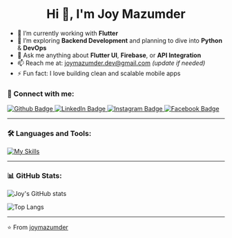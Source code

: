 <h1 align="center">Hi 👋, I'm Joy Mazumder</h1>

- 🔭 I’m currently working with **Flutter**
- 🌱 I’m exploring **Backend Development** and planning to dive into **Python** & **DevOps**
- 💬 Ask me anything about **Flutter UI**, **Firebase**, or **API Integration**
- 📫 Reach me at: joymazumder.dev@gmail.com *(update if needed)*
- ⚡ Fun fact: I love building clean and scalable mobile apps

### 🔗 Connect with me:
<div id="badges">
  <a href="https://github.com/joymazumder">
    <img src="https://img.shields.io/badge/Github-white?style=for-the-badge&logo=Github&logoColor=black" alt="Github Badge"/>
  </a>
  <a href="https://www.linkedin.com/in/joymazumder"> 
    <img src="https://img.shields.io/badge/LinkedIn-blue?style=for-the-badge&logo=linkedin&logoColor=white" alt="LinkedIn Badge"/>
  </a>
  <a href="https://www.instagram.com/joy.mazumder/">
    <img src="https://img.shields.io/badge/Instagram-purple?style=for-the-badge&logo=instagram&logoColor=white" alt="Instagram Badge"/>
  </a>
  <a href="https://fb.com/joymazumder">
    <img src="https://img.shields.io/badge/Facebook-blue?style=for-the-badge&logo=facebook&logoColor=white" alt="Facebook Badge"/>
  </a>
</div>

---

### 🛠️ Languages and Tools:
[![My Skills](https://skillicons.dev/icons?i=flutter,dart,firebase,git,github,postman,figma,vscode&perline=6)](https://skillicons.dev)

---

### 📊 GitHub Stats:
![Joy's GitHub stats](https://github-readme-stats.vercel.app/api?username=joymazumder&show_icons=true&theme=dark)

![Top Langs](https://github-readme-stats.vercel.app/api/top-langs/?username=joymazumder&layout=compact&theme=dark)

---

⭐️ From [joymazumder](https://github.com/joymazumder)
